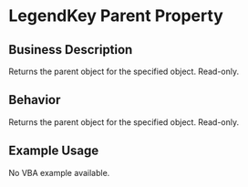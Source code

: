 # LegendKey Parent Property

## Business Description
Returns the parent object for the specified object. Read-only.

## Behavior
Returns the parent object for the specified object. Read-only.

## Example Usage
No VBA example available.